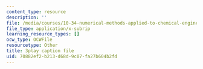 ```yaml
---
content_type: resource
description: ''
file: /media/courses/10-34-numerical-methods-applied-to-chemical-engineering-fall-2015/70882ef2b213d68d9c07fa27b604b2fd_UZiEFO3J8mE.srt
file_type: application/x-subrip
learning_resource_types: []
ocw_type: OCWFile
resourcetype: Other
title: 3play caption file
uid: 70882ef2-b213-d68d-9c07-fa27b604b2fd
---
```

